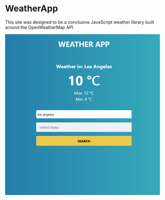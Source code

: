 # WeatherApp
This site was designed to be a conclusive JavaScript weather library built around the OpenWeatherMap API

![texto alt](./img/readme.png)
